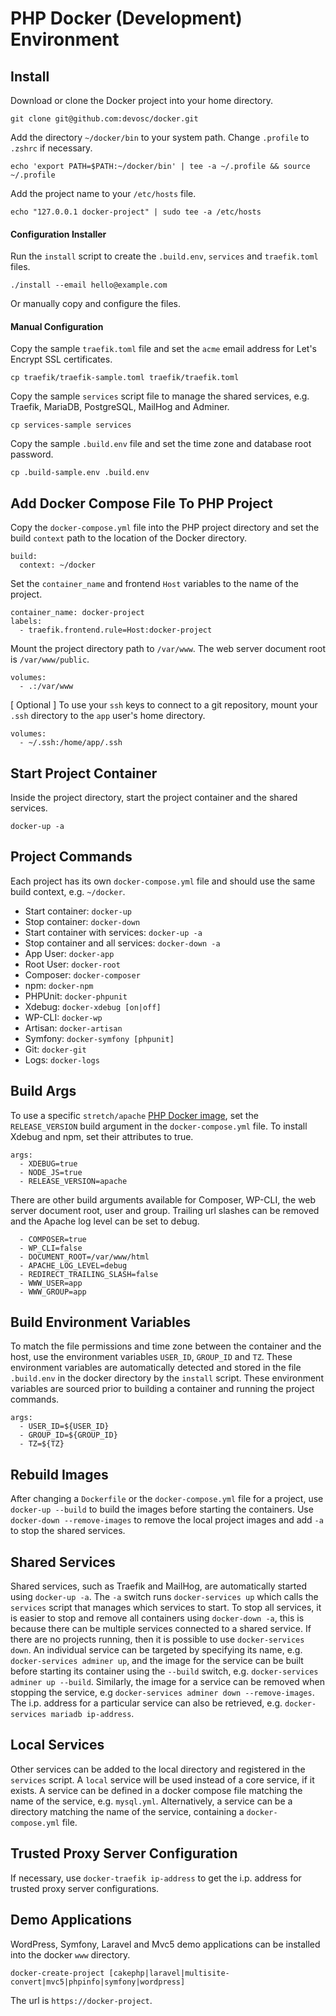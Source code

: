 # PHP Docker (Development) Environment

## Install
Download or clone the Docker project into your home directory.
```
git clone git@github.com:devosc/docker.git
```
Add the directory `~/docker/bin` to your system path. Change `.profile` to `.zshrc` if necessary.
```
echo 'export PATH=$PATH:~/docker/bin' | tee -a ~/.profile && source ~/.profile
```
Add the project name to your `/etc/hosts` file.
```
echo "127.0.0.1 docker-project" | sudo tee -a /etc/hosts
```
#### Configuration Installer
Run the `install` script to create the `.build.env`,  `services` and `traefik.toml` files.
```
./install --email hello@example.com
```
Or manually copy and configure the files.
#### Manual Configuration
Copy the sample `traefik.toml` file and set the `acme` email address for Let's Encrypt SSL certificates. 
```
cp traefik/traefik-sample.toml traefik/traefik.toml
```
Copy the sample `services` script file to manage the shared services, e.g. Traefik, MariaDB, PostgreSQL, MailHog and Adminer.
```
cp services-sample services
```
Copy the sample `.build.env` file and set the time zone and database root password.
```
cp .build-sample.env .build.env
```
## Add Docker Compose File To PHP Project
Copy the `docker-compose.yml` file into the PHP project directory and set the build `context` path to the location of the Docker directory.
```
build:
  context: ~/docker
```
Set the `container_name` and frontend `Host` variables to the name of the project.
```
container_name: docker-project
labels:
  - traefik.frontend.rule=Host:docker-project
```
Mount the project directory path to `/var/www`. The web server document root is `/var/www/public`.
```
volumes:
  - .:/var/www
```
[ Optional ] To use your `ssh` keys to connect to a git repository, mount your `.ssh` directory to the `app` user's home directory.
```
volumes:
  - ~/.ssh:/home/app/.ssh
```
## Start Project Container
Inside the project directory, start the project container and the shared services.
```
docker-up -a
```

## Project Commands
Each project has its own `docker-compose.yml` file and should use the same build context, e.g. `~/docker`.
- Start container: `docker-up`
- Stop container: `docker-down`
- Start container with services: `docker-up -a`   
- Stop container and all services: `docker-down -a`
- App User: `docker-app`
- Root User: `docker-root`
- Composer: `docker-composer`
- npm: `docker-npm`
- PHPUnit: `docker-phpunit`
- Xdebug: `docker-xdebug [on|off]`
- WP-CLI: `docker-wp`
- Artisan: `docker-artisan`
- Symfony: `docker-symfony [phpunit]`
- Git: `docker-git`
- Logs: `docker-logs`

## Build Args
To use a specific `stretch/apache` [PHP Docker image](https://hub.docker.com/_/php/), set the `RELEASE_VERSION` build argument in the `docker-compose.yml` file. To install Xdebug and npm, set their attributes to true.
```
args:
  - XDEBUG=true
  - NODE_JS=true
  - RELEASE_VERSION=apache
```
There are other build arguments available for Composer, WP-CLI, the web server document root, user and group. Trailing url slashes can be removed and the Apache log level can be set to debug.
```
  - COMPOSER=true
  - WP_CLI=false
  - DOCUMENT_ROOT=/var/www/html
  - APACHE_LOG_LEVEL=debug
  - REDIRECT_TRAILING_SLASH=false
  - WWW_USER=app
  - WWW_GROUP=app
```
## Build Environment Variables
To match the file permissions and time zone between the container and the host, use the environment variables `USER_ID`, `GROUP_ID` and `TZ`. These environment variables are automatically detected and stored in the file `.build.env` in the docker directory by the `install` script. These environment variables are sourced prior to building a container and running the project commands.
```
args:
  - USER_ID=${USER_ID}
  - GROUP_ID=${GROUP_ID}
  - TZ=${TZ}
```
## Rebuild Images
After changing a `Dockerfile` or the `docker-compose.yml` file for a project, use `docker-up --build` to build the images before starting the containers. Use `docker-down --remove-images` to remove the local project images and add `-a` to stop the shared services.
## Shared Services
Shared services, such as Traefik and MailHog, are automatically started using `docker-up -a`. The `-a` switch runs `docker-services up` which calls the `services` script that manages which services to start. To stop all services, it is easier to stop and remove all containers using `docker-down -a`, this is because there can be multiple services connected to a shared service. If there are no projects running, then it is possible to use `docker-services down`. An individual service can be targeted by specifying its name, e.g. `docker-services adminer up`, and the image for the service can be built before starting its container using the `--build` switch, e.g. `docker-services adminer up --build`. Similarly, the image for a service can be removed when stopping the service, e.g `docker-services adminer down --remove-images`. The i.p. address for a particular service can also be retrieved, e.g. `docker-services mariadb ip-address`.
## Local Services
Other services can be added to the local directory and registered in the `services` script. A `local` service will be used instead of a core service, if it exists. A service can be defined in a docker compose file matching the name of the service, e.g. `mysql.yml`. Alternatively, a service can be a directory matching the name of the service, containing a `docker-compose.yml` file.
## Trusted Proxy Server Configuration
If necessary, use `docker-traefik ip-address` to get the i.p. address for trusted proxy server configurations.
## Demo Applications
WordPress, Symfony, Laravel and Mvc5 demo applications can be installed into the docker `www` directory.
```
docker-create-project [cakephp|laravel|multisite-convert|mvc5|phpinfo|symfony|wordpress]
```
The url is `https://docker-project`.
